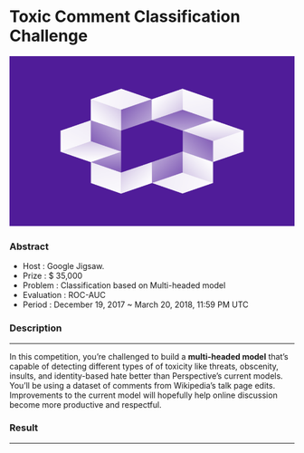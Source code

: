 # Toxic Comment Classification Challenge
<img src="Toxic Comment Classification Challenge/toxic_comment.png" width="700" height='300'>

### Abstract
- Host : Google Jigsaw.
- Prize : $ 35,000
- Problem : Classification based on Multi-headed model  
- Evaluation : ROC-AUC
- Period : December 19, 2017 ~ March 20, 2018, 11:59 PM UTC


### Description
---
In this competition, you’re challenged to build a **multi-headed model** that’s capable of detecting different types of of toxicity like threats, obscenity, insults, and identity-based hate better than Perspective’s current models. You’ll be using a dataset of comments from Wikipedia’s talk page edits. Improvements to the current model will hopefully help online discussion become more productive and respectful.


### Result
---
